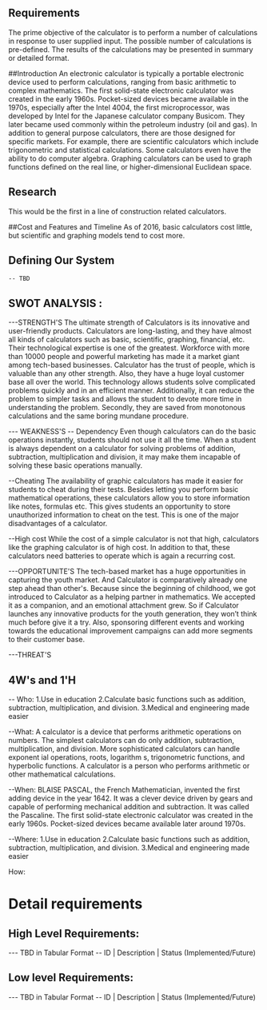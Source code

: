 ## Requirements
 The prime objective of the calculator is to perform a number of calculations in response to user supplied input. The possible number of calculations is pre-defined. The results of the calculations may be presented in summary or detailed format. 


 

 ##Introduction
    An electronic calculator is typically a portable electronic device used to perform calculations, ranging from basic arithmetic to complex mathematics.
    The first solid-state electronic calculator was created in the early 1960s. Pocket-sized devices became available in the 1970s, especially after the Intel 4004, the first microprocessor, was developed by Intel for the Japanese calculator company Busicom. They later became used commonly within the petroleum industry (oil and gas).
    In addition to general purpose calculators, there are those designed for specific markets. For example, there are scientific calculators which include trigonometric and statistical calculations. Some calculators even have the ability to do computer algebra. Graphing calculators can be used to graph functions defined on the real line, or higher-dimensional Euclidean space.


## Research
This would be the first in a line of construction related calculators.


##Cost and Features and Timeline
 As of 2016, basic calculators cost little, but scientific and graphing models tend to cost more.

## Defining Our System
    -- TBD
    
    
## SWOT ANALYSIS :
 ---STRENGTH'S
 The ultimate strength of  Calculators is its innovative and user-friendly products. Calculators are long-lasting, and they have almost all kinds of calculators such as basic, scientific, graphing, financial, etc. Their technological expertise is one of the greatest. Workforce with more than 10000 people and powerful marketing has made it a market giant among tech-based businesses. Calculator has the trust of people, which is valuable than any other strength. Also, they have a huge loyal customer base all over the world.
 This technology allows students solve complicated problems quickly and in an efficient manner. Additionally, it can reduce the problem to simpler tasks and allows the student to devote more time in understanding the problem. Secondly, they are saved from monotonous calculations and the same boring mundane procedure.
 
--- WEAKNESS'S
-- Dependency
Even though calculators can do the basic operations instantly, students should not use it all the time. When a student is always dependent on a calculator for solving problems of addition, subtraction, multiplication and division, it may make them incapable of solving these basic operations manually. 

--Cheating
The availability of graphic calculators has made it easier for students to cheat during their tests. Besides letting you perform basic mathematical operations, these calculators allow you to store information like notes, formulas etc. This gives students an opportunity to store unauthorized information to cheat on the test. This is one of the major disadvantages of a calculator.

--High cost
While the cost of a simple calculator is not that high, calculators like the graphing calculator is of high cost. In addition to that, these calculators need batteries to operate which is again a recurring cost.

 
 
 
 
 ---OPPORTUNITE'S
 The tech-based market has a huge opportunities in capturing the youth market. And Calculator is comparatively already one step ahead than other's. Because since the beginning of childhood, we got introduced to Calculator as a helping partner in mathematics. We accepted it as a companion, and an emotional attachment grew. So if Calculator launches any innovative products for the youth generation, they won’t think much before give it a try. Also, sponsoring different events and working towards the educational improvement campaigns can add more segments to their customer base.
 
 ---THREAT'S
 


## 4W&#39;s and 1&#39;H

-- Who:
1.Use in education
2.Calculate basic functions such as addition, subtraction, multiplication, and division.
3.Medical and engineering made easier


--What:
A calculator is a device that performs arithmetic operations on numbers. The simplest calculators can do only addition, subtraction, multiplication, and division. More sophisticated calculators can handle exponent ial operations, roots, logarithm s, trigonometric functions, and hyperbolic functions. 
 A calculator is a person who performs arithmetic or other mathematical calculations.

 --When:
 BLAISE PASCAL, the French Mathematician, invented the first adding device in the year 1642. It was a clever device driven by gears and capable of performing mechanical addition and subtraction. It was called the Pascaline.
The first solid-state electronic calculator was created in the early 1960s. Pocket-sized devices became available later around 1970s.



 --Where:
 1.Use in education
2.Calculate basic functions such as addition, subtraction, multiplication, and division.
3.Medical and engineering made easier
 


 How:



# Detail requirements
## High Level Requirements:
--- TBD in Tabular Format 
-- ID | Description | Status (Implemented/Future)


##  Low level Requirements:
--- TBD in Tabular Format 
-- ID | Description | Status (Implemented/Future)
